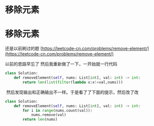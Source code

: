 # 移除元素



# 移除元素

还是以前刷过的题 [https://leetcode-cn.com/problems/remove-element/](https://leetcode-cn.com/problems/remove-element/)

以前的思路早忘了 然后我重新做了一下，一开始就一行代码

```python
class Solution:
    def removeElement(self, nums: List[int], val: int) -> int:
        return len(list(filter(lambda x:x!=val,nums)))

```

​		然后发现输出和正确输出不一样。于是看了了下面的提示，然后改了改

```python
class Solution:
    def removeElement(self, nums: List[int], val: int) -> int:
        for i in range(nums.count(val)):
            nums.remove(val)
        return len(nums)
```
